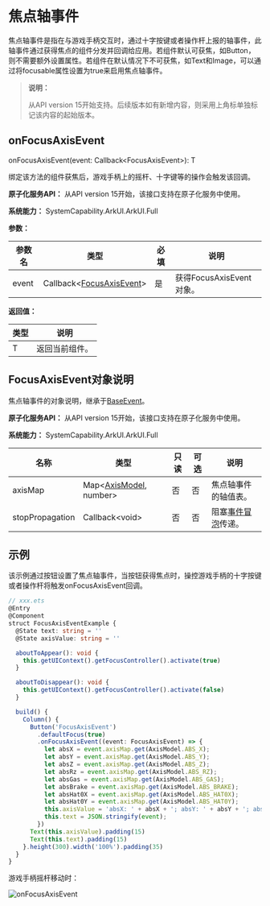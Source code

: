 # 焦点轴事件
<!--Kit: ArkUI-->
<!--Subsystem: ArkUI-->
<!--Owner: @jiangtao92-->
<!--Designer: @piggyguy-->
<!--Tester: @songyanhong-->
<!--Adviser: @HelloCrease-->

焦点轴事件是指在与游戏手柄交互时，通过十字按键或者操作杆上报的轴事件，此轴事件通过获得焦点的组件分发并回调给应用。若组件默认可获焦，如Button，则不需要额外设置属性。若组件在默认情况下不可获焦，如Text和Image，可以通过将focusable属性设置为true来启用焦点轴事件。

>  **说明：**
>
>  从API version 15开始支持。后续版本如有新增内容，则采用上角标单独标记该内容的起始版本。

## onFocusAxisEvent

onFocusAxisEvent(event: Callback\<FocusAxisEvent>): T

绑定该方法的组件获焦后，游戏手柄上的摇杆、十字键等的操作会触发该回调。

**原子化服务API：** 从API version 15开始，该接口支持在原子化服务中使用。

**系统能力：** SystemCapability.ArkUI.ArkUI.Full

**参数：** 

| 参数名 | 类型                          | 必填 | 说明               |
| ------ | ----------------------------- | ---- | ------------------ |
| event  | Callback\<[FocusAxisEvent](#focusaxisevent对象说明)> | 是   | 获得FocusAxisEvent对象。 |

**返回值：**

| 类型 | 说明 |
| -------- | -------- |
| T | 返回当前组件。 |

## FocusAxisEvent对象说明

焦点轴事件的对象说明，继承于[BaseEvent](ts-gesture-customize-judge.md#baseevent8)。

**原子化服务API：** 从API version 15开始，该接口支持在原子化服务中使用。

**系统能力：** SystemCapability.ArkUI.ArkUI.Full

| 名称                                      | 类型                  | 只读    |  可选   |         说明                 |
| ------------------------------------- | ---------------------------------------     | ------------- | ------------- | ------------------------- |
| axisMap                               | Map<[AxisModel](ts-appendix-enums.md#axismodel15), number>      |  否    |  否     | 焦点轴事件的轴值表。          |
| stopPropagation                       | Callback\<void>                      |     否         |  否     |阻塞[事件冒泡](../../../ui/arkts-interaction-basic-principles.md#事件冒泡)传递。            |

## 示例

该示例通过按钮设置了焦点轴事件，当按钮获得焦点时，操控游戏手柄的十字按键或者操作杆将触发onFocusAxisEvent回调。

```ts
// xxx.ets
@Entry
@Component
struct FocusAxisEventExample {
  @State text: string = ''
  @State axisValue: string = ''

  aboutToAppear(): void {
    this.getUIContext().getFocusController().activate(true)
  }

  aboutToDisappear(): void {
    this.getUIContext().getFocusController().activate(false)
  }

  build() {
    Column() {
      Button('FocusAxisEvent')
        .defaultFocus(true)
        .onFocusAxisEvent((event: FocusAxisEvent) => {
          let absX = event.axisMap.get(AxisModel.ABS_X);
          let absY = event.axisMap.get(AxisModel.ABS_Y);
          let absZ = event.axisMap.get(AxisModel.ABS_Z);
          let absRz = event.axisMap.get(AxisModel.ABS_RZ);
          let absGas = event.axisMap.get(AxisModel.ABS_GAS);
          let absBrake = event.axisMap.get(AxisModel.ABS_BRAKE);
          let absHat0X = event.axisMap.get(AxisModel.ABS_HAT0X);
          let absHat0Y = event.axisMap.get(AxisModel.ABS_HAT0Y);
          this.axisValue = 'absX: ' + absX + '; absY: ' + absY + '; absZ: ' + absZ + '; absRz: ' + absRz + '; absGas: ' + absGas + '; absBrake: ' + absBrake + '; absHat0X: ' + absHat0X + '; absHat0Y: ' + absHat0Y;
          this.text = JSON.stringify(event);
        })
      Text(this.axisValue).padding(15)
      Text(this.text).padding(15)
    }.height(300).width('100%').padding(35)
  }
}
```

游戏手柄摇杆移动时：

![onFocusAxisEvent](figures/onFocusAxisEvent.png)
